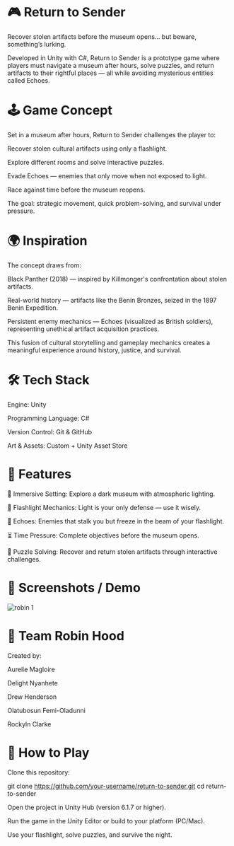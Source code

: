 # 🎮 Return to Sender

Recover stolen artifacts before the museum opens… but beware, something’s lurking.

Developed in Unity with C#, Return to Sender is a prototype game where players must navigate a museum after hours, solve puzzles, and return artifacts to their rightful places — all while avoiding mysterious entities called Echoes.

# 🕹️ Game Concept

Set in a museum after hours, Return to Sender challenges the player to:

Recover stolen cultural artifacts using only a flashlight.

Explore different rooms and solve interactive puzzles.

Evade Echoes — enemies that only move when not exposed to light.

Race against time before the museum reopens.

The goal: strategic movement, quick problem-solving, and survival under pressure.

# 🌍 Inspiration

The concept draws from:

Black Panther (2018) — inspired by Killmonger's confrontation about stolen artifacts.

Real-world history — artifacts like the Benin Bronzes, seized in the 1897 Benin Expedition.

Persistent enemy mechanics — Echoes (visualized as British soldiers), representing unethical artifact acquisition practices.

This fusion of cultural storytelling and gameplay mechanics creates a meaningful experience around history, justice, and survival.

# 🛠️ Tech Stack

Engine: Unity

Programming Language: C#

Version Control: Git & GitHub

Art & Assets: Custom + Unity Asset Store

# 🚀 Features

🎨 Immersive Setting: Explore a dark museum with atmospheric lighting.

🔦 Flashlight Mechanics: Light is your only defense — use it wisely.

👻 Echoes: Enemies that stalk you but freeze in the beam of your flashlight.

⏳ Time Pressure: Complete objectives before the museum opens.

🧩 Puzzle Solving: Recover and return stolen artifacts through interactive challenges.

# 📸 Screenshots / Demo

![robin 1](https://github.com/user-attachments/assets/c4308677-0329-4dc1-96df-81199170d353)

# 👥 Team Robin Hood

Created by:

Aurelie Magloire

Delight Nyanhete

Drew Henderson

Olatubosun Femi-Oladunni

Rockyln Clarke

# 📂 How to Play

Clone this repository:

git clone https://github.com/your-username/return-to-sender.git
cd return-to-sender


Open the project in Unity Hub (version 6.1.7 or higher).

Run the game in the Unity Editor or build to your platform (PC/Mac).

Use your flashlight, solve puzzles, and survive the night.
